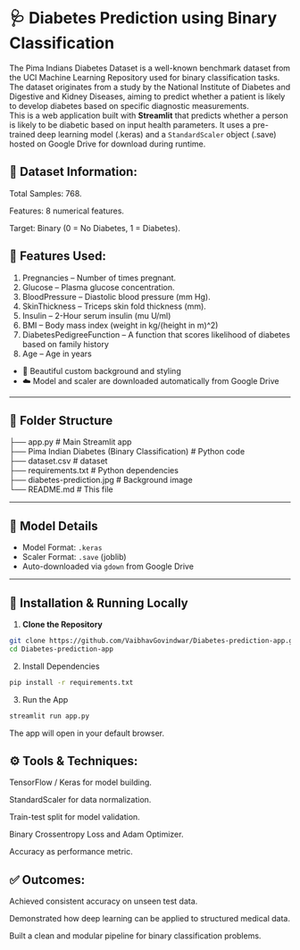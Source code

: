 # 🩺 Diabetes Prediction using Binary Classification

The Pima Indians Diabetes Dataset is a well-known benchmark dataset from the UCI Machine Learning Repository used for binary classification tasks. The dataset originates from a study by the National Institute of Diabetes and Digestive and Kidney Diseases, aiming to predict whether a patient is likely to develop diabetes based on specific diagnostic measurements.  
This is a web application built with **Streamlit** that predicts whether a person is likely to be diabetic based on input health parameters. It uses a pre-trained deep learning model (.keras) and a `StandardScaler` object (.save) hosted on Google Drive for download during runtime.

## 📁 Dataset Information:
Total Samples: 768.  

Features: 8 numerical features.  

Target: Binary (0 = No Diabetes, 1 = Diabetes).  

## 🧪 Features Used:

1. Pregnancies – Number of times pregnant.
2. Glucose – Plasma glucose concentration.
3. BloodPressure – Diastolic blood pressure (mm Hg).
4. SkinThickness – Triceps skin fold thickness (mm).
5. Insulin – 2-Hour serum insulin (mu U/ml)
6. BMI – Body mass index (weight in kg/(height in m)^2)
7. DiabetesPedigreeFunction – A function that scores likelihood of diabetes based on family history
8. Age – Age in years
- 🎨 Beautiful custom background and styling
- ☁️ Model and scaler are downloaded automatically from Google Drive

---

## 📁 Folder Structure
├── app.py # Main Streamlit app  
├── Pima Indian Diabetes (Binary Classification) # Python code  
├── dataset.csv # dataset  
├── requirements.txt # Python dependencies  
├── diabetes-prediction.jpg # Background image  
└── README.md # This file  



---

## 🧠 Model Details

- Model Format: `.keras`  
- Scaler Format: `.save` (joblib)
- Auto-downloaded via `gdown` from Google Drive

---

## 🔧 Installation & Running Locally

1. **Clone the Repository**

```bash
git clone https://github.com/VaibhavGovindwar/Diabetes-prediction-app.git
cd Diabetes-prediction-app
```

2. Install Dependencies

```bash
pip install -r requirements.txt
```
3. Run the App

```bash
streamlit run app.py
```
The app will open in your default browser.

## ⚙️ Tools & Techniques:  

TensorFlow / Keras for model building.  

StandardScaler for data normalization.  

Train-test split for model validation.  

Binary Crossentropy Loss and Adam Optimizer.  

Accuracy as performance metric.  

## ✅ Outcomes:  
Achieved consistent accuracy on unseen test data.  

Demonstrated how deep learning can be applied to structured medical data.  

Built a clean and modular pipeline for binary classification problems.  
